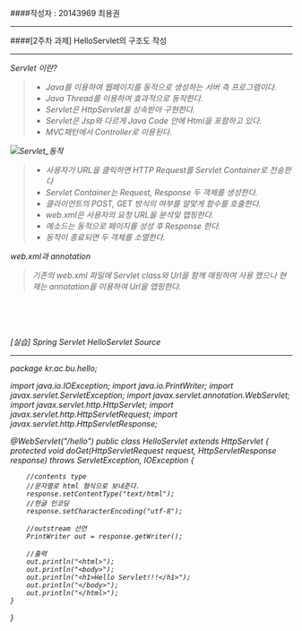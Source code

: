 ####작성자 : 20143969 최용권
<hr/>

####[2주차 과제] HelloServlet의 구조도 작성
<hr/>

<em>Servlet 이란?
>- Java를 이용하여 웹페이지를 동적으로 생성하는 서버 측 프로그램이다.
>- Java Thread를 이용하여 효과적으로 동작한다.
>- Servlet은 HttpServlet을 상속받아 구현한다.
>- Servlet은 Jsp와 다르게 Java Code 안에 Html을 포함하고 있다.
>- MVC패턴에서 Controller로 이용된다.

![Servlet_동작](/uploads/029762ed98561fc6e354946946d4d564/Servlet_동작.png)

>- 사용자가 URL을 클릭하면 HTTP Request를 Servlet Container로 전송한다
>- Servlet Container는 Request, Response 두 객체를 생성한다.
>- 클라이언트의 POST, GET 방식의 여부를 알맞게 함수를 호출한다.
>- web.xml은 사용자의 요청 URL을 분석및 맵핑한다.
>- 메소드는 동적으로 페이지를 성성 후 Response 한다.
>- 동작이 종료되면 두 객체를 소멸한다.

<em>web.xml과 annotation

>기존의 web.xml 파일에 Servlet class와 Url을 함께 매핑하여 사용 했으나
>현재는 annotation을 이용하여 Url을 맵핑한다.

<br>
<br>
<br>

<em>[실습] Spring Servlet HelloServlet Source
<hr/>

package kr.ac.bu.hello;

import java.io.IOException;
import java.io.PrintWriter;
import javax.servlet.ServletException;
import javax.servlet.annotation.WebServlet;
import javax.servlet.http.HttpServlet;
import javax.servlet.http.HttpServletRequest;
import javax.servlet.http.HttpServletResponse;

@WebServlet("/hello")
public class HelloServlet extends HttpServlet {
	protected void doGet(HttpServletRequest request, HttpServletResponse response)
			throws ServletException, IOException {

		//contents type
		//문자열로 html 형식으로 보내준다.
		response.setContentType("text/html");
		//한글 인코딩
		response.setCharacterEncoding("utf-8");

		//outstream 선언
		PrintWriter out = response.getWriter();

		//출력
		out.println("<html>");
		out.println("<body>");
		out.println("<h1>Hello Servlet!!!</h1>");
		out.println("</body>");
		out.println("</html>");
	}
}
